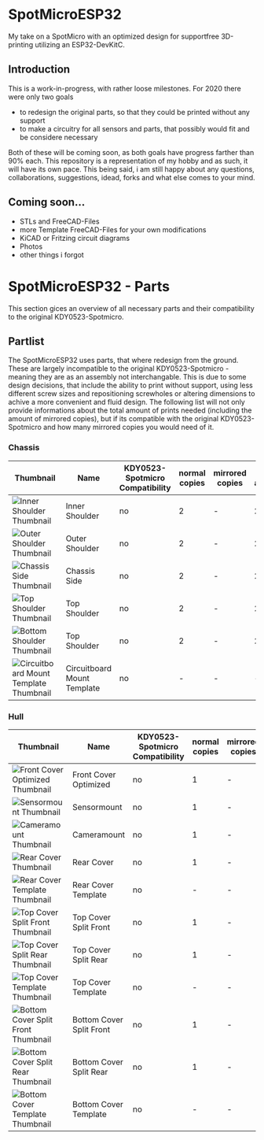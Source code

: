 # SpotMicroESP32
My take on a SpotMicro with an optimized design for supportfree 3D-printing utilizing an ESP32-DevKitC.

## Introduction
This is a work-in-progress, with rather loose milestones. For 2020 there were only two goals
- to redesign the original parts, so that they could be printed without any support
- to make a circuitry for all sensors and parts, that possibly would fit and be considere necessary

Both of these will be coming soon, as both goals have progress farther than 90% each. This repository is a representation of my hobby and as such, it will have its own pace. This being said, i am still happy about any questions, collaborations, suggestions, idead, forks and what else comes to your mind.

## Coming soon...
- STLs and FreeCAD-Files
- more Template FreeCAD-Files for your own modifications
- KiCAD or Fritzing circuit diagrams
- Photos
- other things i forgot

# SpotMicroESP32 - Parts
This section gices an overview of all necessary parts and their compatibility to the original KDY0523-Spotmicro.

## Partlist
The SpotMicroESP32 uses parts, that where redesign from the ground. These are largely incompatible to the original KDY0523-Spotmicro - meaning they are as an assembly not interchangable. This is due to some design decisions, that include the ability to print without support, using less different screw sizes and repositioning screwholes or altering dimensions to achive a more convenient and fluid design. The following list will not only provide informations about the total amount of prints needed (including the amount of mirrored copies), but if its compatible with the original KDY0523-Spotmicro and how many mirrored copies you would need of it.

### Chassis

[Inner Shoulder Thumbnail]:		https://github.com/michaelkubina/SpotMicroESP32/blob/master/parts/SpotMicroESP32_parts_v1_0_0/thumbs/Inner_Shoulder.png
[Outer Shoulder Thumbnail]:		https://github.com/michaelkubina/SpotMicroESP32/blob/master/parts/SpotMicroESP32_parts_v1_0_0/thumbs/Outer_Shoulder.png
[Chassis Side Thumbnail]:		https://github.com/michaelkubina/SpotMicroESP32/blob/master/parts/SpotMicroESP32_parts_v1_0_0/thumbs/Chassis_Side.png
[Top Shoulder Thumbnail]:		https://github.com/michaelkubina/SpotMicroESP32/blob/master/parts/SpotMicroESP32_parts_v1_0_0/thumbs/Top_Shoulder.png
[Bottom Shoulder Thumbnail]:	https://github.com/michaelkubina/SpotMicroESP32/blob/master/parts/SpotMicroESP32_parts_v1_0_0/thumbs/Bottom_Shoulder.png
[Circuitboard Mount Template]:	https://github.com/michaelkubina/SpotMicroESP32/blob/master/parts/SpotMicroESP32_parts_v1_0_0/thumbs/Circuitboard_Mount%20(Template).png

| Thumbnail                                                             | Name                        | KDY0523-Spotmicro Compatibility | normal copies | mirrored copies | total amount |
|-----------------------------------------------------------------------|-----------------------------|---------------------------------|---------------|-----------------|--------------|
| ![Inner Shoulder Thumbnail][Inner Shoulder Thumbnail]                 | Inner Shoulder              |                              no | 2 | - | 2 |
| ![Outer Shoulder Thumbnail][Outer Shoulder Thumbnail]                 | Outer Shoulder              |                              no | 2 | - | 2 |
| ![Chassis Side Thumbnail][Chassis Side Thumbnail]                     | Chassis Side                |                              no | 2 | - | 2 |
| ![Top Shoulder Thumbnail][Top Shoulder Thumbnail]                     | Top Shoulder                |                              no | 2 | - | 2 |
| ![Bottom Shoulder Thumbnail][Bottom Shoulder Thumbnail]               | Top Shoulder                |                              no | 2 | - | 2 |
| ![Circuitboard Mount Template Thumbnail][Circuitboard Mount Template] | Circuitboard Mount Template |                              no | - | - | - |

### Hull

[Front Cover Optimized Thumbnail]:		https://github.com/michaelkubina/SpotMicroESP32/blob/master/parts/SpotMicroESP32_parts_v1_0_0/thumbs/Front_Cover_Optimized.png
[Sensormount Thumbnail]:				https://github.com/michaelkubina/SpotMicroESP32/blob/master/parts/SpotMicroESP32_parts_v1_0_0/thumbs/Sensormount.png
[Cameramount Thumbnail]:				https://github.com/michaelkubina/SpotMicroESP32/blob/master/parts/SpotMicroESP32_parts_v1_0_0/thumbs/Cameramount.png
[Rear Cover Thumbnail]:					https://github.com/michaelkubina/SpotMicroESP32/blob/master/parts/SpotMicroESP32_parts_v1_0_0/thumbs/Rear_Cover.png
[Rear Cover Template Thumbnail]:		https://github.com/michaelkubina/SpotMicroESP32/blob/master/parts/SpotMicroESP32_parts_v1_0_0/thumbs/Rear_Cover%20(Template).png
[Top Cover Split Front Thumbnail]:		https://github.com/michaelkubina/SpotMicroESP32/blob/master/parts/SpotMicroESP32_parts_v1_0_0/thumbs/Top_Cover_Split_Front.png
[Top Cover Split Rear Thumbnail]:		https://github.com/michaelkubina/SpotMicroESP32/blob/master/parts/SpotMicroESP32_parts_v1_0_0/thumbs/Top_Cover_Split_Rear.png
[Top Cover Template Thumbnail]:			https://github.com/michaelkubina/SpotMicroESP32/blob/master/parts/SpotMicroESP32_parts_v1_0_0/thumbs/Top_Cover%20(Template).png
[Bottom Cover Split Front Thumbnail]:	https://github.com/michaelkubina/SpotMicroESP32/blob/master/parts/SpotMicroESP32_parts_v1_0_0/thumbs/Bottom_Cover_Split_Front.png
[Bottom Cover Split Rear Thumbnail]:	https://github.com/michaelkubina/SpotMicroESP32/blob/master/parts/SpotMicroESP32_parts_v1_0_0/thumbs/Bottom_Cover_Split_Rear.png
[Bottom Cover Template Thumbnail]:		https://github.com/michaelkubina/SpotMicroESP32/blob/master/parts/SpotMicroESP32_parts_v1_0_0/thumbs/Bottom_Cover%20(Template).png

| Thumbnail                                                                 | Name                        | KDY0523-Spotmicro Compatibility | normal copies | mirrored copies | total amount |
|---------------------------------------------------------------------------|-----------------------------|---------------------------------|---------------|-----------------|--------------|
| ![Front Cover Optimized Thumbnail][Front Cover Optimized Thumbnail]       | Front Cover Optimized       |                              no | 1 | - | 1 |
| ![Sensormount Thumbnail][Sensormount Thumbnail]                           | Sensormount                 |                              no | 1 | - | 1 |
| ![Cameramount Thumbnail][Cameramount Thumbnail]                           | Cameramount                 |                              no | 1 | - | 1 |
| ![Rear Cover Thumbnail][Rear Cover Thumbnail]                             | Rear Cover                  |                              no | 1 | - | 1 |
| ![Rear Cover Template Thumbnail][Rear Cover Template Thumbnail]           | Rear Cover Template         |                              no | - | - | - |
| ![Top Cover Split Front Thumbnail][Top Cover Split Front Thumbnail]       | Top Cover Split Front       |                              no | 1 | - | 1 |
| ![Top Cover Split Rear Thumbnail][Top Cover Split Rear Thumbnail]         | Top Cover Split Rear        |                              no | 1 | - | 1 |
| ![Top Cover Template Thumbnail][Top Cover Template Thumbnail]             | Top Cover Template          |                              no | - | - | - |
| ![Bottom Cover Split Front Thumbnail][Bottom Cover Split Front Thumbnail] | Bottom Cover Split Front    |                              no | 1 | - | 1 |
| ![Bottom Cover Split Rear Thumbnail][Bottom Cover Split Rear Thumbnail]   | Bottom Cover Split Rear     |                              no | 1 | - | 1 |
| ![Bottom Cover Template Thumbnail][Bottom Cover Template Thumbnail]       | Bottom Cover Template       |                              no | - | - | - |

